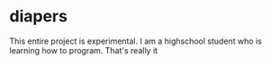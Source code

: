 # diapers
This entire project is experimental. I am a highschool student who is learning how to program. That's really it
